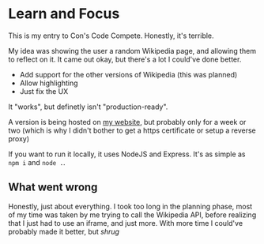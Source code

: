 # Learn and Focus

This is my entry to Con's Code Compete. Honestly, it's terrible.

My idea was showing the user a random Wikipedia page, and allowing them to reflect on it. It came out okay, but there's a lot I could've done better.

- Add support for the other versions of Wikipedia (this was planned)
- Allow highlighting
- Just fix the UX

It "works", but definetly isn't "production-ready".

A version is being hosted on [my website](http://learnandfocus.the0show.com:3000), but probably only for a week or two (which is why I didn't bother to get a https certificate or setup a reverse proxy)

If you want to run it locally, it uses NodeJS and Express. It's as simple as `npm i` and `node .`.

## What went wrong

Honestly, just about everything. I took too long in the planning phase, most of my time was taken by me trying to call the Wikipedia API, before realizing that I just had to use an iframe, and just more. With more time I could've probably made it better, but _shrug_
